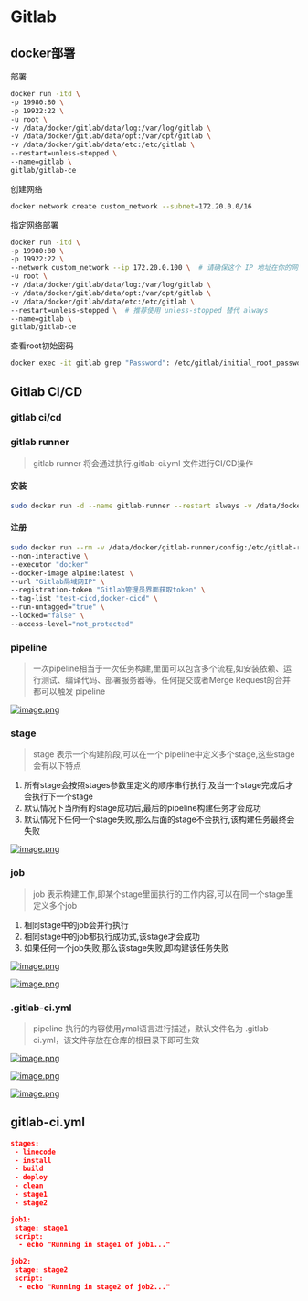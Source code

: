 
# Gitlab

## docker部署

部署
```sh
docker run -itd \
-p 19980:80 \
-p 19922:22 \
-u root \
-v /data/docker/gitlab/data/log:/var/log/gitlab \
-v /data/docker/gitlab/data/opt:/var/opt/gitlab \
-v /data/docker/gitlab/data/etc:/etc/gitlab \
--restart=unless-stopped \
--name=gitlab \
gitlab/gitlab-ce
```

创建网络

```sh
docker network create custom_network --subnet=172.20.0.0/16
```

指定网络部署

```sh
docker run -itd \
-p 19980:80 \
-p 19922:22 \
--network custom_network --ip 172.20.0.100 \  # 请确保这个 IP 地址在你的网络中没有冲突
-u root \
-v /data/docker/gitlab/data/log:/var/log/gitlab \
-v /data/docker/gitlab/data/opt:/var/opt/gitlab \
-v /data/docker/gitlab/data/etc:/etc/gitlab \
--restart=unless-stopped \  # 推荐使用 unless-stopped 替代 always
--name=gitlab \
gitlab/gitlab-ce
```

查看root初始密码
```sh
docker exec -it gitlab grep "Password": /etc/gitlab/initial_root_password
```

## Gitlab CI/CD

### gitlab ci/cd
### gitlab runner

> gitlab runner 将会通过执行.gitlab-ci.yml 文件进行CI/CD操作

#### 安装

```sh
sudo docker run -d --name gitlab-runner --restart always -v /data/docker/gitlab-runner/config:/etc/gitlab-runner -v /var/run/docker.sock:/var/run/docker.sock gitlab/gitlab-runner:latest
```

#### 注册

```sh
sudo docker run --rm -v /data/docker/gitlab-runner/config:/etc/gitlab-runner gitlab/gitlab-runner \
--non-interactive \
--executor "docker"
--docker-image alpine:latest \
--url "Gitlab局域网IP" \
--registration-token "Gitlab管理员界面获取token" \
--tag-list "test-cicd,docker-cicd" \
--run-untagged="true" \
--locked="false" \
--access-level="not_protected"
```

### pipeline

> 一次pipeline相当于一次任务构建,里面可以包含多个流程,如安装依赖、运行测试、编译代码、部署服务器等。任何提交或者Merge Request的合并都可以触发 pipeline

[![image.png](https://i.postimg.cc/7YzNmbSG/image.png)](https://postimg.cc/Wh2r4NWT)

### stage

> stage 表示一个构建阶段,可以在一个 pipeline中定义多个stage,这些stage会有以下特点
1. 所有stage会按照stages参数里定义的顺序串行执行,及当一个stage完成后才会执行下一个stage
2. 默认情况下当所有的stage成功后,最后的pipeline构建任务才会成功
3. 默认情况下任何一个stage失败,那么后面的stage不会执行,该构建任务最终会失败

[![image.png](https://i.postimg.cc/bwtnTbh4/image.png)](https://postimg.cc/FYh1FY1x)

### job

> job 表示构建工作,即某个stage里面执行的工作内容,可以在同一个stage里定义多个job
1. 相同stage中的job会并行执行
2. 相同stage中的job都执行成功式,该stage才会成功
3. 如果任何一个job失败,那么该stage失败,即构建该任务失败

[![image.png](https://i.postimg.cc/yYHR6WCH/image.png)](https://postimg.cc/vD0T3Ymq)

[![image.png](https://i.postimg.cc/bJqMjkHB/image.png)](https://postimg.cc/1gYMGgdG)

### .gitlab-ci.yml

> pipeline 执行的内容使用ymal语言进行描述，默认文件名为 .gitlab-ci.yml，该文件存放在仓库的根目录下即可生效

[![image.png](https://i.postimg.cc/v8pxmzkk/image.png)](https://postimg.cc/PNQ53mtQ)

[![image.png](https://i.postimg.cc/NMqZMZ8L/image.png)](https://postimg.cc/67cMbjmN)

[![image.png](https://i.postimg.cc/qqns7ZLB/image.png)](https://postimg.cc/bSyDCgW4)

## gitlab-ci.yml

```json
stages:
 - linecode
 - install
 - build
 - deploy
 - clean
 - stage1
 - stage2

job1:
 stage: stage1
 script: 
  - echo "Running in stage1 of job1..."

job2:
 stage: stage2
 script: 
  - echo "Running in stage2 of job2..."
```